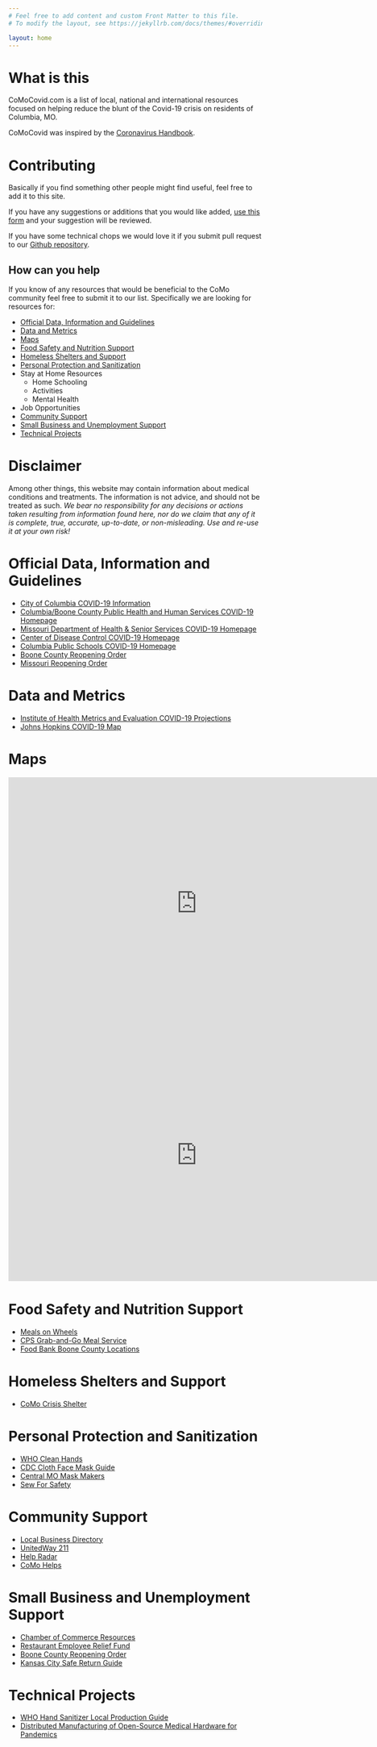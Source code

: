 ```yaml
---
# Feel free to add content and custom Front Matter to this file.
# To modify the layout, see https://jekyllrb.com/docs/themes/#overriding-theme-defaults

layout: home
---
```


# What is this

CoMoCovid.com is a list of local, national and international resources focused on helping reduce the blunt of the Covid-19 crisis on residents of Columbia, MO.

CoMoCovid was inspired by the [Coronavirus Handbook](https://coronavirustechhandbook.com/home).

# Contributing

Basically if you find something other people might find useful, feel free to add it to this site.

If you have any suggestions or additions that you would like added, [use this form](https://docs.google.com/forms/d/1FIxZZkxYtCW5SjPhBAMVkWjm5BIb9twVGAzKBCo1L3M/) and your suggestion will be reviewed. 

If you have some technical chops we would love it if you submit pull request to our [Github repository](https://github.com/tantalum/comocovid.com).

## How can you help

If you know of any resources that would be beneficial to the CoMo community feel free to submit it to our list. Specifically we are looking for resources for:

* [Official Data, Information and Guidelines](#official-data-information-and-guidelines)
* [Data and Metrics](#data-and-metrics)
* [Maps](#maps)
* [Food Safety and Nutrition Support](#food-safety-and-nutrition-support)
* [Homeless Shelters and Support](#homeless-shelters-and-support)
* [Personal Protection and Sanitization](#personal-protection-and-sanitization)
* Stay at Home Resources
    * Home Schooling
    * Activities
    * Mental Health
* Job Opportunities
* [Community Support](#community-support)
* [Small Business and Unemployment Support](#small-business-and-unemployment-support)
* [Technical Projects](#technical-projects)

# Disclaimer

Among other things, this website may contain information about medical conditions and treatments. The information is not advice, and should not be treated as such. *We bear no responsibility for any decisions or actions taken resulting from information found here, nor do we claim that any of it is complete, true, accurate, up-to-date, or non-misleading. Use and re-use it at your own risk!*

# Official Data, Information and Guidelines

- [City of Columbia COVID-19 Information](https://www.como.gov/coronavirus/)
- [Columbia/Boone County Public Health and Human Services COVID-19 Homepage](https://www.como.gov/health/novel-coronavirus-2019-covid-19/)
- [Missouri Department of Health & Senior Services COVID-19 Homepage](https://health.mo.gov/living/healthcondiseases/communicable/novel-coronavirus/)
- [Center of Disease Control COVID-19 Homepage](https://www.cdc.gov/coronavirus/2019-ncov/index.html)
- [Columbia Public Schools COVID-19 Homepage](https://www.cpsk12.org/Page/11993)
- [Boone County Reopening Order](https://s3.us-east-1.wasabisys.com/assets.npgco.com/abc17news.com/2020/04/City-Order-No-2020-05-Final.pdf)
- [Missouri Reopening Order](https://s3.us-east-1.wasabisys.com/assets.npgco.com/abc17news.com/2020/04/Economic-Reopening-Order-4-27-20.pdf)

# Data and Metrics

- [Institute of Health Metrics and Evaluation COVID-19 Projections](https://covid19.healthdata.org/projections)
- [Johns Hopkins COVID-19 Map](https://coronavirus.jhu.edu/map.html)

# Maps

<iframe scrolling="no" marginheight="0" marginwidth="0" title="COVID-19" src="https://mophep.maps.arcgis.com/apps/Media/index.html?appid=72069da6171148df8ee6a9688ce92e74" width="748" height="500" frameborder="0"></iframe>
<iframe scrolling="no" marginheight="0" marginwidth="0" title="COVID-19" src="http://jeffcitymogis.maps.arcgis.com/apps/webappviewer/index.html?id=ac0213f42a73447ba85e1cf197ec9061" width="748" height="500" frameborder="0"></iframe>

# Food Safety and Nutrition Support

- [Meals on Wheels](https://mealsonwheelscolumbia.org/)
- [CPS Grab-and-Go Meal Service](https://www.cpsk12.org/cms/lib/MO01909752/Centricity/Domain/9415/CPS%20Grab-and-Go%20Meals.pdf)
- [Food Bank Boone County Locations](https://sharefoodbringhope.org/agencies/boone)

# Homeless Shelters and Support

- [CoMo Crisis Shelter](http://comocrisisshelter.com/)

# Personal Protection and Sanitization

- [WHO Clean Hands](https://www.who.int/gpsc/clean_hands_protection/en/)
- [CDC Cloth Face Mask Guide](https://www.cdc.gov/coronavirus/2019-ncov/prevent-getting-sick/diy-cloth-face-coverings.html)
- [Central MO Mask Makers](https://www.facebook.com/groups/634502703997345/)
- [Sew For Safety](https://www.facebook.com/groups/569725503643291/)

# Community Support

- [Local Business Directory](https://www.google.com/maps/d/u/1/viewer?mid=16A_UBAJyqUX-Wu9I8_TYE1NtUeixsQSW&ll=38.94159785119063%2C-92.31605704999998&z=13)
- [UnitedWay 211](http://www.211helps.org/)
- [Help Radar](https://helpradar.co/)
- [CoMo Helps](https://comohelps.org/)

# Small Business and Unemployment Support
- [Chamber of Commerce Resources](https://columbiamochamber.com/resources/covid-19-resources/)
- [Restaurant Employee  Relief Fund](https://rerf.us/)
- [Boone County Reopening Order](https://s3.us-east-1.wasabisys.com/assets.npgco.com/abc17news.com/2020/04/City-Order-No-2020-05-Final.pdf)
- [Kansas City Safe Return Guide](http://thinkkc.com/docs/default-source/default-document-library/final-safereturn-guide.pdf)

# Technical Projects

- [WHO Hand Sanitizer Local Production Guide](https://www.who.int/gpsc/5may/Guide_to_Local_Production.pdf)
- [Distributed Manufacturing of Open-Source Medical Hardware for Pandemics](https://www.preprints.org/manuscript/202004.0054/v1)
